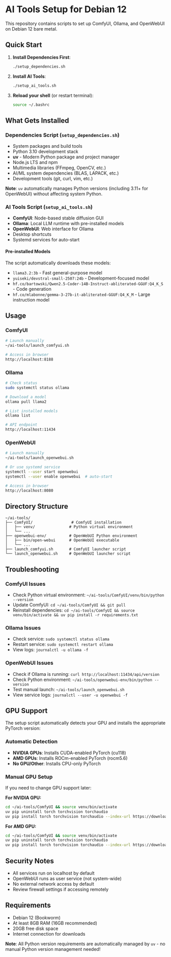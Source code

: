 # AI Tools Setup for Debian 12

This repository contains scripts to set up ComfyUI, Ollama, and OpenWebUI on Debian 12 bare metal.

## Quick Start

1. **Install Dependencies First**:
   ```bash
   ./setup_dependencies.sh
   ```

2. **Install AI Tools**:
   ```bash
   ./setup_ai_tools.sh
   ```

3. **Reload your shell** (or restart terminal):
   ```bash
   source ~/.bashrc
   ```

## What Gets Installed

### Dependencies Script (`setup_dependencies.sh`)
- System packages and build tools
- Python 3.10 development stack
- **uv** - Modern Python package and project manager
- Node.js LTS and npm
- Multimedia libraries (FFmpeg, OpenCV, etc.)
- AI/ML system dependencies (BLAS, LAPACK, etc.)
- Development tools (git, curl, vim, etc.)

**Note**: `uv` automatically manages Python versions (including 3.11+ for OpenWebUI) without affecting system Python.

### AI Tools Script (`setup_ai_tools.sh`)
- **ComfyUI**: Node-based stable diffusion GUI
- **Ollama**: Local LLM runtime with pre-installed models
- **OpenWebUI**: Web interface for Ollama
- Desktop shortcuts
- Systemd services for auto-start

#### Pre-installed Models
The script automatically downloads these models:
- `llama3.2:3b` - Fast general-purpose model
- `yuiseki/devstral-small-2507:24b` - Development-focused model
- `hf.co/bartowski/Qwen2.5-Coder-14B-Instruct-abliterated-GGUF:Q4_K_S` - Code generation
- `hf.co/mlabonne/gemma-3-27b-it-abliterated-GGUF:Q4_K_M` - Large instruction model

## Usage

### ComfyUI
```bash
# Launch manually
~/ai-tools/launch_comfyui.sh

# Access in browser
http://localhost:8188
```

### Ollama
```bash
# Check status
sudo systemctl status ollama

# Download a model
ollama pull llama2

# List installed models
ollama list

# API endpoint
http://localhost:11434
```

### OpenWebUI
```bash
# Launch manually
~/ai-tools/launch_openwebui.sh

# Or use systemd service
systemctl --user start openwebui
systemctl --user enable openwebui  # auto-start

# Access in browser
http://localhost:8080
```

## Directory Structure

```
~/ai-tools/
├── ComfyUI/                 # ComfyUI installation
│   ├── venv/               # Python virtual environment
│   └── ...
├── openwebui-env/          # OpenWebUI Python environment
│   ├── bin/open-webui      # OpenWebUI executable
│   └── ...
├── launch_comfyui.sh       # ComfyUI launcher script
└── launch_openwebui.sh     # OpenWebUI launcher script
```

## Troubleshooting

### ComfyUI Issues
- Check Python virtual environment: `~/ai-tools/ComfyUI/venv/bin/python --version`
- Update ComfyUI: `cd ~/ai-tools/ComfyUI && git pull`
- Reinstall dependencies: `cd ~/ai-tools/ComfyUI && source venv/bin/activate && uv pip install -r requirements.txt`

### Ollama Issues
- Check service: `sudo systemctl status ollama`
- Restart service: `sudo systemctl restart ollama`
- View logs: `journalctl -u ollama -f`

### OpenWebUI Issues
- Check if Ollama is running: `curl http://localhost:11434/api/version`
- Check Python environment: `~/ai-tools/openwebui-env/bin/python --version`
- Test manual launch: `~/ai-tools/launch_openwebui.sh`
- View service logs: `journalctl --user -u openwebui -f`

## GPU Support

The setup script automatically detects your GPU and installs the appropriate PyTorch version:

### Automatic Detection
- **NVIDIA GPUs**: Installs CUDA-enabled PyTorch (cu118)
- **AMD GPUs**: Installs ROCm-enabled PyTorch (rocm5.6) 
- **No GPU/Other**: Installs CPU-only PyTorch

### Manual GPU Setup
If you need to change GPU support later:

**For NVIDIA GPU:**
```bash
cd ~/ai-tools/ComfyUI && source venv/bin/activate
uv pip uninstall torch torchvision torchaudio
uv pip install torch torchvision torchaudio --index-url https://download.pytorch.org/whl/cu118
```

**For AMD GPU:**
```bash
cd ~/ai-tools/ComfyUI && source venv/bin/activate
uv pip uninstall torch torchvision torchaudio
uv pip install torch torchvision torchaudio --index-url https://download.pytorch.org/whl/rocm5.6
```

## Security Notes

- All services run on localhost by default
- OpenWebUI runs as user service (not system-wide)
- No external network access by default
- Review firewall settings if accessing remotely

## Requirements

- Debian 12 (Bookworm)
- At least 8GB RAM (16GB recommended)
- 20GB free disk space
- Internet connection for downloads

**Note**: All Python version requirements are automatically managed by `uv` - no manual Python version management needed!